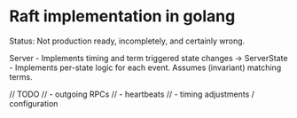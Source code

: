 Raft implementation in golang
=============================

Status: Not production ready, incompletely, and certainly wrong.


Server - Implements timing and term triggered state changes
->
ServerState - Implements per-state logic for each event. Assumes (invariant) matching terms.

// TODO
// - outgoing RPCs
// - heartbeats
// - timing adjustments / configuration